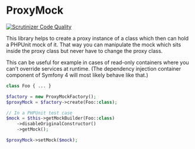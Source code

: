 ProxyMock
=========

[![Scrutinizer Code Quality](https://scrutinizer-ci.com/g/TiMESPLiNTER/proxy-mock/badges/quality-score.png?b=master)](https://scrutinizer-ci.com/g/TiMESPLiNTER/proxy-mock/?branch=master)

This library helps to create a proxy instance of a class which then can hold a PHPUnit
mock of it. That way you can manipulate the mock which sits inside the proxy class but
never have to change the proxy class.

This can be useful for example in cases of read-only containers where you can't
override services at runtime. (The dependency injection container component of 
Symfony 4 will most likely behave like that.)

```php
class Foo { ... }

$factory = new ProxyMockFactory();
$proxyMock = $factory->create(Foo::class);

// In a PHPUnit test case
$mock = $this->getMockBuilder(Foo::class)
    ->disableOriginalConstructor()
    ->getMock();

$proxyMock->setMock($mock);

```